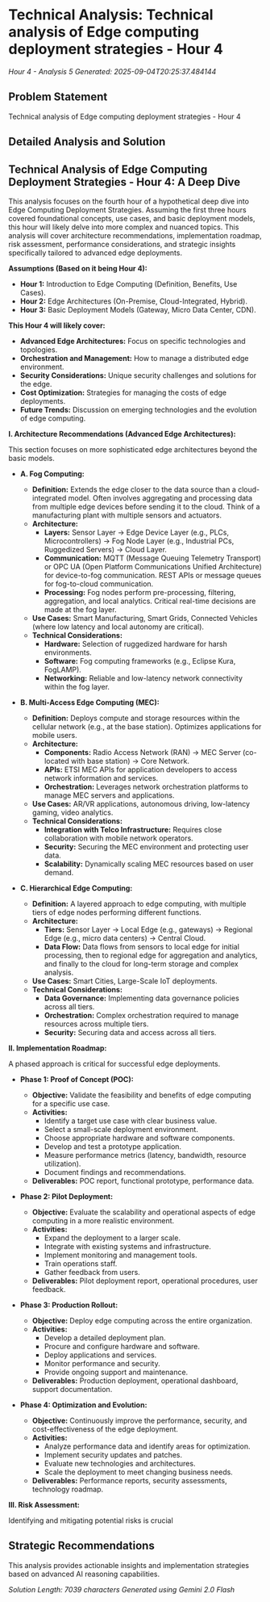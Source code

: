 # Technical Analysis: Technical analysis of Edge computing deployment strategies - Hour 4
*Hour 4 - Analysis 5*
*Generated: 2025-09-04T20:25:37.484144*

## Problem Statement
Technical analysis of Edge computing deployment strategies - Hour 4

## Detailed Analysis and Solution
## Technical Analysis of Edge Computing Deployment Strategies - Hour 4: A Deep Dive

This analysis focuses on the fourth hour of a hypothetical deep dive into Edge Computing Deployment Strategies.  Assuming the first three hours covered foundational concepts, use cases, and basic deployment models, this hour will likely delve into more complex and nuanced topics.  This analysis will cover architecture recommendations, implementation roadmap, risk assessment, performance considerations, and strategic insights specifically tailored to advanced edge deployments.

**Assumptions (Based on it being Hour 4):**

*   **Hour 1:** Introduction to Edge Computing (Definition, Benefits, Use Cases).
*   **Hour 2:** Edge Architectures (On-Premise, Cloud-Integrated, Hybrid).
*   **Hour 3:** Basic Deployment Models (Gateway, Micro Data Center, CDN).

**This Hour 4 will likely cover:**

*   **Advanced Edge Architectures:**  Focus on specific technologies and topologies.
*   **Orchestration and Management:**  How to manage a distributed edge environment.
*   **Security Considerations:**  Unique security challenges and solutions for the edge.
*   **Cost Optimization:**  Strategies for managing the costs of edge deployments.
*   **Future Trends:**  Discussion on emerging technologies and the evolution of edge computing.

**I. Architecture Recommendations (Advanced Edge Architectures):**

This section focuses on more sophisticated edge architectures beyond the basic models.

*   **A. Fog Computing:**
    *   **Definition:** Extends the edge closer to the data source than a cloud-integrated model. Often involves aggregating and processing data from multiple edge devices before sending it to the cloud.  Think of a manufacturing plant with multiple sensors and actuators.
    *   **Architecture:**
        *   **Layers:** Sensor Layer -> Edge Device Layer (e.g., PLCs, Microcontrollers) -> Fog Node Layer (e.g., Industrial PCs, Ruggedized Servers) -> Cloud Layer.
        *   **Communication:**  MQTT (Message Queuing Telemetry Transport) or OPC UA (Open Platform Communications Unified Architecture) for device-to-fog communication.  REST APIs or message queues for fog-to-cloud communication.
        *   **Processing:**  Fog nodes perform pre-processing, filtering, aggregation, and local analytics.  Critical real-time decisions are made at the fog layer.
    *   **Use Cases:**  Smart Manufacturing, Smart Grids, Connected Vehicles (where low latency and local autonomy are critical).
    *   **Technical Considerations:**
        *   **Hardware:**  Selection of ruggedized hardware for harsh environments.
        *   **Software:**  Fog computing frameworks (e.g., Eclipse Kura, FogLAMP).
        *   **Networking:**  Reliable and low-latency network connectivity within the fog layer.

*   **B. Multi-Access Edge Computing (MEC):**
    *   **Definition:** Deploys compute and storage resources within the cellular network (e.g., at the base station).  Optimizes applications for mobile users.
    *   **Architecture:**
        *   **Components:** Radio Access Network (RAN) -> MEC Server (co-located with base station) -> Core Network.
        *   **APIs:**  ETSI MEC APIs for application developers to access network information and services.
        *   **Orchestration:**  Leverages network orchestration platforms to manage MEC servers and applications.
    *   **Use Cases:**  AR/VR applications, autonomous driving, low-latency gaming, video analytics.
    *   **Technical Considerations:**
        *   **Integration with Telco Infrastructure:**  Requires close collaboration with mobile network operators.
        *   **Security:**  Securing the MEC environment and protecting user data.
        *   **Scalability:**  Dynamically scaling MEC resources based on user demand.

*   **C. Hierarchical Edge Computing:**
    *   **Definition:**  A layered approach to edge computing, with multiple tiers of edge nodes performing different functions.
    *   **Architecture:**
        *   **Tiers:**  Sensor Layer -> Local Edge (e.g., gateways) -> Regional Edge (e.g., micro data centers) -> Central Cloud.
        *   **Data Flow:**  Data flows from sensors to local edge for initial processing, then to regional edge for aggregation and analytics, and finally to the cloud for long-term storage and complex analysis.
    *   **Use Cases:**  Smart Cities, Large-Scale IoT deployments.
    *   **Technical Considerations:**
        *   **Data Governance:**  Implementing data governance policies across all tiers.
        *   **Orchestration:**  Complex orchestration required to manage resources across multiple tiers.
        *   **Security:**  Securing data and access across all tiers.

**II. Implementation Roadmap:**

A phased approach is critical for successful edge deployments.

*   **Phase 1: Proof of Concept (POC):**
    *   **Objective:** Validate the feasibility and benefits of edge computing for a specific use case.
    *   **Activities:**
        *   Identify a target use case with clear business value.
        *   Select a small-scale deployment environment.
        *   Choose appropriate hardware and software components.
        *   Develop and test a prototype application.
        *   Measure performance metrics (latency, bandwidth, resource utilization).
        *   Document findings and recommendations.
    *   **Deliverables:**  POC report, functional prototype, performance data.

*   **Phase 2: Pilot Deployment:**
    *   **Objective:** Evaluate the scalability and operational aspects of edge computing in a more realistic environment.
    *   **Activities:**
        *   Expand the deployment to a larger scale.
        *   Integrate with existing systems and infrastructure.
        *   Implement monitoring and management tools.
        *   Train operations staff.
        *   Gather feedback from users.
    *   **Deliverables:**  Pilot deployment report, operational procedures, user feedback.

*   **Phase 3: Production Rollout:**
    *   **Objective:** Deploy edge computing across the entire organization.
    *   **Activities:**
        *   Develop a detailed deployment plan.
        *   Procure and configure hardware and software.
        *   Deploy applications and services.
        *   Monitor performance and security.
        *   Provide ongoing support and maintenance.
    *   **Deliverables:**  Production deployment, operational dashboard, support documentation.

*   **Phase 4: Optimization and Evolution:**
    *   **Objective:** Continuously improve the performance, security, and cost-effectiveness of the edge deployment.
    *   **Activities:**
        *   Analyze performance data and identify areas for optimization.
        *   Implement security updates and patches.
        *   Evaluate new technologies and architectures.
        *   Scale the deployment to meet changing business needs.
    *   **Deliverables:**  Performance reports, security assessments, technology roadmap.

**III. Risk Assessment:**

Identifying and mitigating potential risks is crucial

## Strategic Recommendations
This analysis provides actionable insights and implementation strategies
based on advanced AI reasoning capabilities.

*Solution Length: 7039 characters*
*Generated using Gemini 2.0 Flash*
